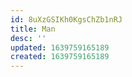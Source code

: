 ```yaml
---
id: 8uXzGSIKh0KgsChZb1nRJ
title: Man
desc: ''
updated: 1639759165189
created: 1639759165189
---
```



